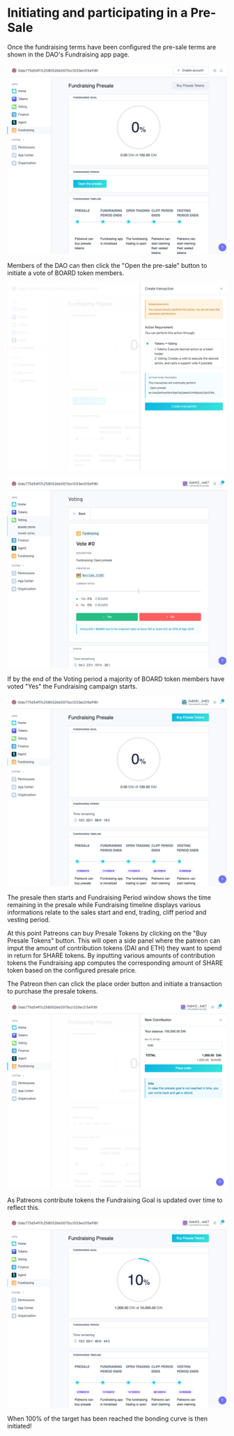 # Initiating and participating in a Pre-Sale

Once the fundraising terms have been configured the pre-sale terms are shown in the DAO's Fundraising app page.

![](../.gitbook/assets/capture-de-cran-2019-09-27-a-12.03.02.png)

Members of the DAO can then click the "Open the pre-sale" button to initiate a vote of BOARD token members.

![](../.gitbook/assets/capture-de-cran-2019-09-27-a-12.04.26.png)

![](../.gitbook/assets/capture-de-cran-2019-09-27-a-12.04.55.png)

If by the end of the Voting period a majority of BOARD token members have voted "Yes" the Fundraising campaign starts.

![](../.gitbook/assets/capture-de-cran-2019-09-27-a-12.06.04.png)

The presale then starts and Fundraising Period window shows the time remaining in the presale while Fundraising timeline displays various informations relate to the sales start and end, trading, cliff period and vesting period.

At this point Patreons can buy Presale Tokens by clicking on the "Buy Presale Tokens" button. This will open a side panel where the patreon can imput the amount of contribution tokens \(DAI and ETH\)  they want to spend in return for SHARE tokens. By inputting various amounts of contribution tokens the Fundraising app computes the corresponding amount of SHARE token based on the configured presale price.

The Patreon then can click the place order button and initiate a transaction to purchase the presale tokens.

![](../.gitbook/assets/capture-de-cran-2019-09-27-a-12.16.23.png)

As Patreons contribute tokens the Fundraising Goal is updated over time to reflect this.

![](../.gitbook/assets/capture-de-cran-2019-09-27-a-12.19.39.png)

 When 100% of the target has been reached the bonding curve is then initiated!



